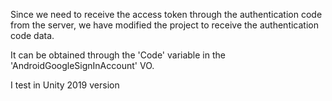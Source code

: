 Since we need to receive the access token through the authentication code from the server, we have modified the project to receive the authentication code data.

It can be obtained through the 'Code' variable in the 'AndroidGoogleSignInAccount' VO.

I test in Unity 2019 version